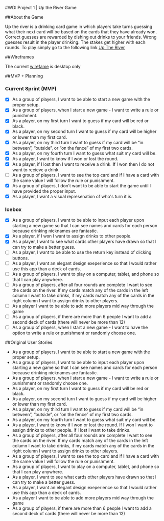 #WDI Project 1 | Up the River Game

##About the Game

Up the river is a drinking card game in which players take turns guessing what their next card will be based on the cards that they have already won. Correct guesses are rewarded by dishing out drinks to your friends. Wrong guesses result in the player drinking. The stakes get higher with each rounds. To play simply go to the following link [Up The River][gameLink]

[gameLink]: http://emdubb.github.io/up_the_river/index.html


##Wireframes

The current [wirefame][wireframelink] is desktop only


[wireframelink]: http://x9fj2l.axshare.com

##MVP + Planning
### Current Sprint (MVP)
- [x] As a group of players, I want to be able to start a new game with the proper setup.
- [x] As a group of players, when I start a new game - I want to write a rule or punishment.
- [x] As a player, on my first turn I want to guess if my card will be red or black.
- [x] As a player, on my second turn I want to guess if my card will be higher or lower than my first card.
- [x] As a player, on my third turn I want to guess if my card will be “in between”, “outside”, or “on the fence” of my first two cards.
- [x] As a player, on my fourth turn I want to guess what suit my card will be.
- [x] As a player, I want to know if I won or lost the round. 
- [x] As a player, if I lost then I want to receive a drink. If I won then I do not want to recieve a drink.
- [ ] As a group of players, I want to see the top card and if I have a card with the same value I will follow the rule or punishment.
- [x] As a group of players, I don't want to be able to start the game until I have provided the proper input.
- [x] As a player, I want a visual represenation of who's turn it is.

### Icebox
- [x] As a group of players, I want to be able to input each player upon starting a new game so that I can see names and cards for each person because drinking nicknames are fantastic.
- [x] As a player, if I won I want to assign drinks to other people.	
- [x] As a player, I want to see what cards other players have drawn so that I can try to make a better guess.
- [ ] As a player, I want to be able to use the return key instead of clicking buttons.
- [ ] As a player, I want an elegant design exeperience so that I would rather use this app than a deck of cards.
- [ ] As a group of players, I want to play on a computer, tablet, and phone so that I can play anywhere.
- [ ] As a group of players, after all four rounds are complete I want to see the cards on the river. If my cards match any of the cards in the left column I want to take drinks, if my cards match any of the cards in the right column I want to assign drinks to other players.
- [ ] As a player I want to be able to add more players mid way through the game
- [ ] As a group of players, if there are more than 6 people I want to add a second deck of cards (there will never be more than 12)
- [ ] As a group of players, when I start a new game - I want to have the option to write a rule or punishment or randomly choose one.

##Original User Stories
- As a group of players, I want to be able to start a new game with the proper setup.
- As a group of players, I want to be able to input each player upon starting a new game so that I can see names and cards for each person because drinking nicknames are fantastic.
- As a group of players, when I start a new game - I want to write a rule or punishment or randomly choose one.
- As a player, on my first turn I want to guess if my card will be red or black.
- As a player, on my second turn I want to guess if my card will be higher or lower than my first card.
- As a player, on my third turn I want to guess if my card will be “in between”, “outside”, or “on the fence” of my first two cards.
- As a player, on my fourth turn I want to guess what suit my card will be.
- As a player, I want to know if I won or lost the round. If I won I want to assign drinks to other people. If I lost I want to take drinks.
- As a group of players, after all four rounds are complete I want to see the cards on the river. If my cards match any of the cards in the left column I want to take drinks, if my cards match any of the cards in the right column I want to assign drinks to other players.
- As a group of players, I want to see the top card and if I have a card with the same value I will follow the rule or punishment.
- As a group of players, I want to play on a computer, tablet, and phone so that I can play anywhere.
- As a player, I want to see what cards other players have drawn so that I can try to make a better guess.
- As a player, I want an elegant design exeperience so that I would rather use this app than a deck of cards.
- As a player I want to be able to add more players mid way through the game
- As a group of players, if there are more than 6 people I want to add a second deck of cards (there will never be more than 12)